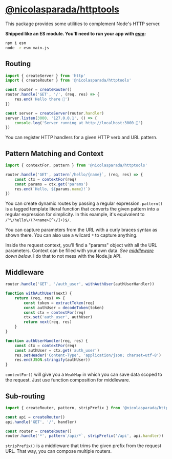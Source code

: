 # [@nicolasparada/httptools](https://www.npmjs.com/package/@nicolasparada/httptools)

This package provides some utilities to complement Node's HTTP server.

**Shipped like an ES module. You'll need to run your app with [esm](https://www.npmjs.com/package/esm):**
```bash
npm i esm
node -r esm main.js
```

## Routing

```js
import { createServer } from 'http'
import { createRouter } from '@nicolasparada/httptools'

const router = createRouter()
router.handle('GET', '/', (req, res) => {
    res.end('Hello there 🙂')
})

const server = createServer(router.handler)
server.listen(3000, '127.0.0.1', () => {
    console.log('Server running at http://localhost:3000 🚀')
})
```

You can register HTTP handlers for a given HTTP verb and URL pattern.

## Pattern Matching and Context

```js
import { contextFor, pattern } from '@nicolasparada/httptools'

router.handle('GET', pattern`/hello/{name}`, (req, res) => {
    const ctx = contextFor(req)
    const params = ctx.get('params')
    res.end(`Hello, ${params.name}!`)
})
```

You can create dynamic routes by passing a regular expression. `pattern()` is a tagged template literal function that converts the given pattern into a regular expression for simplicity. In this example, it's equivalent to `/^\/hello\/(?<name>[^\/]+)$/`.

You can capture parameters from the URL with a curly braces syntax as shown there. You can also use a wilcard `*` to capture anything.

Inside the request context, you'll find a "params" object with all the URL parameters.
Context can be filled with your own data. _See [middleware](#middleware) down below._ I do that to not mess with the Node.js API.

## Middleware

```js
router.handle('GET', '/auth_user', withAuthUser(authUserHandler))

function withAuthUser(next) {
    return (req, res) => {
        const token = extractToken(req)
        const authUser = decodeToken(token)
        const ctx = contextFor(req)
        ctx.set('auth_user', authUser)
        return next(req, res)
    }
}

function authUserHandler(req, res) {
    const ctx = contextFor(req)
    const authUser = ctx.get('auth_user')
    res.setHeader('Content-Type', 'application/json; charset=utf-8')
    res.end(JSON.stringify(authUser))
}
```

`contextFor()` will give you a `WeakMap` in which you can save data scoped to the request.
Just use function composition for middleware.

## Sub-routing

```js
import { createRouter, pattern, stripPrefix } from '@nicolasparada/httptools'

const api = createRouter()
api.handle('GET', '/', handler)

const router = createRouter()
router.handle('*', pattern`/api/*`, stripPrefix('/api', api.handler))
```

`stripPrefix()` is a middleware that trims the given prefix from the request URL. That way, you can compose multiple routers.
